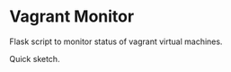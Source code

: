 Vagrant Monitor
===============

Flask script to monitor status of vagrant virtual machines.

Quick sketch.
